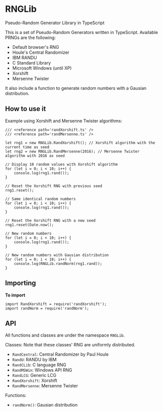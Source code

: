 # RNGLib
Pseudo-Random Generator Library in TypeScript

This is a set of Pseudo-Random Generators written in TypeScript.
Available PRNGs are the following:

* Default browser's RNG
* Houle's Central Randomizer
* IBM RANDU
* C Standard Library
* Microsoft Windows (until XP)
* Xorshift
* Mersenne Twister

It also include a function to generate random numbers with a Gausian distribution.

## How to use it

Example using Xorshift and Mersenne Twister algorithms:

	/// <reference path='randXorshift.ts' />
	/// <reference path='randMersenne.ts' />
	
	let rng1 = new RNGLib.RandXorshift(); // Xorshift algorithm with the current time as seed
	let rng2 = new RNGLib.RandMersenne(2016); // Mersenne Twister algorithm with 2016 as seed
	
	// Display 10 random values with Xorshift algorithm
	for (let i = 0; i < 10; i++) {
	    console.log(rng1.rand());
	}
	
	// Reset the Xorshift RNG with previous seed
	rng1.reset();
	
	// Same identical random numbers
	for (let i = 0; i < 10; i++) {
	    console.log(rng1.rand());
	}
	
	// Reset the Xorshift RNG with a new seed
	rng1.reset(Date.now();
	
	// New random numbers
	for (let i = 0; i < 10; i++) {
	    console.log(rng1.rand());
	}
	
	// New random numbers with Gausian distribution
	for (let i = 0; i < 10; i++) {
	    console.log(RNGLib.randNorm(rng1.rand));
	}

## Importing

**To import**

	import RandXorshift = require('randXorshift');
	import randNorm = require('randNorm');

## API

All functions and classes are under the namespace `RNGLib`.

Classes:
Note that these classes' RNG are uniformly distributed.

* `RandCentral`: Central Randomizer by Paul Houle
* `RandU`: RANDU by IBM
* `RandCLib`: C language RNG
* `RandMSWin`: Windows API RNG
* `RandLCG`: Generic LCG
* `RandXorshift`: Xorshift
* `RandMersenne`: Mersenne Twister

Functions:

* `randNorm()`: Gausian distribution
